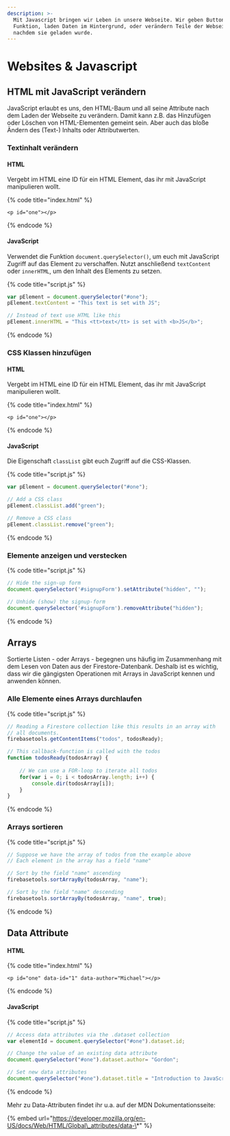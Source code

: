 ```yaml
---
description: >-
  Mit Javascript bringen wir Leben in unsere Webseite. Wir geben Buttons eine
  Funktion, laden Daten im Hintergrund, oder verändern Teile der Webseite
  nachdem sie geladen wurde.
---
```


# Websites & Javascript

## HTML mit JavaScript verändern

JavaScript erlaubt es uns, den HTML-Baum und all seine Attribute nach dem Laden der Webseite zu verändern. Damit kann z.B. das Hinzufügen oder Löschen von HTML-Elementen gemeint sein. Aber auch das bloße Ändern des \(Text-\) Inhalts oder Attributwerten.

### Textinhalt verändern

#### HTML

Vergebt im HTML eine ID für ein HTML Element, das ihr mit JavaScript manipulieren wollt.

{% code title="index.html" %}
```markup
<p id="one"></p>
```
{% endcode %}

#### JavaScript

Verwendet die Funktion `document.querySelector()`, um euch mit JavaScript Zugriff auf das Element zu verschaffen. Nutzt anschließend `textContent` oder `innerHTML`, um den Inhalt des Elements zu setzen.

{% code title="script.js" %}
```javascript
var pElement = document.querySelector("#one");
pElement.textContent = "This text is set with JS";

// Instead of text use HTML like this
pElement.innerHTML = "This <tt>text</tt> is set with <b>JS</b>";
```
{% endcode %}

### CSS Klassen hinzufügen

#### HTML

Vergebt im HTML eine ID für ein HTML Element, das ihr mit JavaScript manipulieren wollt.

{% code title="index.html" %}
```markup
<p id="one"></p>
```
{% endcode %}

#### JavaScript

Die Eigenschaft `classList` gibt euch Zugriff auf die CSS-Klassen.

{% code title="script.js" %}
```javascript
var pElement = document.querySelector("#one");

// Add a CSS class
pElement.classList.add("green");

// Remove a CSS class
pElement.classList.remove("green");
```
{% endcode %}

### Elemente anzeigen und verstecken

{% code title="script.js" %}
```javascript
// Hide the sign-up form
document.querySelector('#signupForm').setAttribute("hidden", "");

// Unhide (show) the signup-form
document.querySelector('#signupForm').removeAttribute("hidden");
```
{% endcode %}

## Arrays

Sortierte Listen - oder Arrays - begegnen uns häufig im Zusammenhang mit dem Lesen von Daten aus der Firestore-Datenbank. Deshalb ist es wichtig, dass wir die gängigsten Operationen mit Arrays in JavaScript kennen und anwenden können.

### Alle Elemente eines Arrays durchlaufen

{% code title="script.js" %}
```javascript
// Reading a Firestore collection like this results in an array with 
// all documents.
firebasetools.getContentItems("todos", todosReady);

// This callback-function is called with the todos
function todosReady(todosArray) {
    
    // We can use a FOR-loop to iterate all todos
    for(var i = 0; i < todosArray.length; i++) {
        console.dir(todosArray[i]);
    }
}
```
{% endcode %}

### Arrays sortieren

{% code title="script.js" %}
```javascript
// Suppose we have the array of todos from the example above
// Each element in the array has a field "name"

// Sort by the field "name" ascending
firebasetools.sortArrayBy(todosArray, "name");

// Sort by the field "name" descending
firebasetools.sortArrayBy(todosArray, "name", true);
```
{% endcode %}

## Data Attribute

#### HTML

{% code title="index.html" %}
```markup
<p id="one" data-id="1" data-author="Michael"></p>
```
{% endcode %}

#### JavaScript

{% code title="script.js" %}
```javascript
// Access data attributes via the .dataset collection
var elementId = document.querySelector("#one").dataset.id;

// Change the value of an existing data attribute
document.querySelector("#one").dataset.author= "Gordon";

// Set new data attributes
document.querySelector("#one").dataset.title = "Introduction to JavaScript";
```
{% endcode %}

Mehr zu Data-Attributen findet ihr u.a. auf der MDN Dokumentationsseite:

{% embed url="https://developer.mozilla.org/en-US/docs/Web/HTML/Global\_attributes/data-\*" %}

